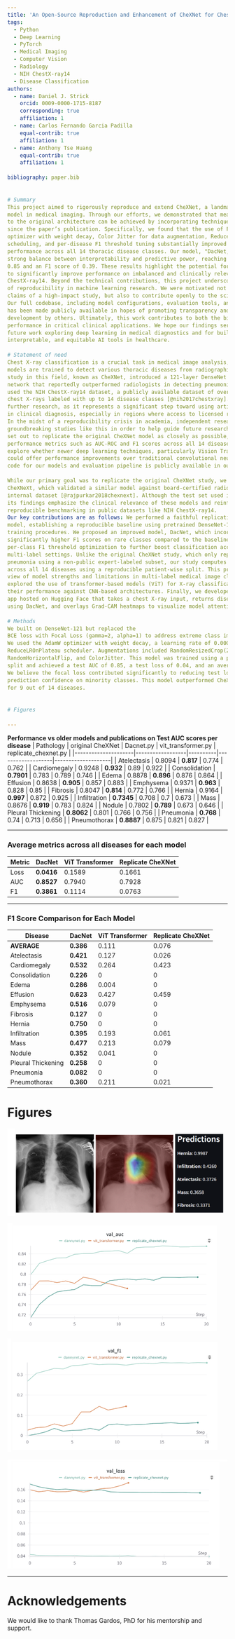 ```yaml
---
title: 'An Open-Source Reproduction and Enhancement of CheXNet for Chest X-ray Disease Classification'
tags:
  - Python
  - Deep Learning
  - PyTorch
  - Medical Imaging
  - Computer Vision
  - Radiology
  - NIH ChestX-ray14
  - Disease Classification
authors:
  - name: Daniel J. Strick
    orcid: 0009-0000-1715-8187
    corresponding: true
    affiliation: 1
  - name: Carlos Fernando Garcia Padilla
    equal-contrib: true
    affiliation: 1
  - name: Anthony Tse Huang
    equal-contrib: true
    affiliation: 1

bibliography: paper.bib


# Summary
This project aimed to rigorously reproduce and extend CheXNet, a landmark deep learning
model in medical imaging. Through our efforts, we demonstrated that meaningful improvements
to the original architecture can be achieved by incorporating techniques developed
since the paper’s publication. Specifically, we found that the use of Focal Loss, the AdamW
optimizer with weight decay, Color Jitter for data augmentation, ReduceLROnPlateau
scheduling, and per-disease F1 threshold tuning substantially improved model stability and
performance across all 14 thoracic disease classes. Our model, "DacNet," achieved a
strong balance between interpretability and predictive power, reaching an average AUC of
0.85 and an F1 score of 0.39. These results highlight the potential for targeted enhancements
to significantly improve performance on imbalanced and clinically relevant datasets like NIH
ChestX-ray14. Beyond the technical contributions, this project underscores the importance
of reproducibility in machine learning research. We were motivated not only to validate the
claims of a high-impact study, but also to contribute openly to the scientific community.
Our full codebase, including model configurations, evaluation tools, and visualization scripts,
has been made publicly available in hopes of promoting transparency and enabling further
development by others. Ultimately, this work contributes to both the biomedical and data science communities by showing how modern training strategies can elevate model
performance in critical clinical applications. We hope our findings serve as a foundation for
future work exploring deep learning in medical diagnostics and for building more accurate,
interpretable, and equitable AI tools in healthcare.

# Statement of need
Chest X-ray classification is a crucial task in medical image analysis, where deep learning
models are trained to detect various thoracic diseases from radiographic scans. A landmark
study in this field, known as CheXNet, introduced a 121-layer DenseNet convolutional neural
network that reportedly outperformed radiologists in detecting pneumonia [@rajpurkar2017chexnet]. Their work
used the NIH ChestX-ray14 dataset, a publicly available dataset of over 100,000 frontal-view
chest X-rays labeled with up to 14 disease classes [@nih2017chestxray]. The success of CheXNet has inspired
further research, as it represents a significant step toward using artificial intelligence to assist
in clinical diagnosis, especially in regions where access to licensed radiologists is limited [@hwang2023tuberculosis].
In the midst of a reproducibility crisis in academia, independent researchers must reproduce
groundbreaking studies like this in order to help guide future research [@vannoorden2015reproducibility]. In this project, we
set out to replicate the original CheXNet model as closely as possible, evaluate and improve
performance metrics such as AUC-ROC and F1 scores across all 14 disease classes, and
explore whether newer deep learning techniques, particularly Vision Transformers (ViTs),
could offer performance improvements over traditional convolutional neural networks. All
code for our models and evaluation pipeline is publicly available in our [GitHub repository](https://github.com/dstrick17/DacNet) under an open-source MIT License. 

While our primary goal was to replicate the original CheXNet study, we also recognize the importance of its successor,
CheXNeXt, which validated a similar model against board-certified radiologists on a curated
internal dataset [@rajpurkar2018chexnext]. Although the test set used in CheXNeXt is not publicly available,
its findings emphasize the clinical relevance of these models and reinforce the need for
reproducible benchmarking in public datasets like NIH ChestX-ray14.
Our key contributions are as follows: We performed a faithful replication of the CheXNet
model, establishing a reproducible baseline using pretrained DenseNet-121 with standard
training procedures. We proposed an improved model, DacNet, which incorporates Focal Loss, the AdamWoptimizer, and advanced image augmentations like Color Jitter. It achieved
significantly higher F1 scores on rare classes compared to the baseline. We implemented
per-class F1 threshold optimization to further boost classification accuracy, especially in
multi-label settings. Unlike the original CheXNet study, which only reported an F1 score for
pneumonia using a non-public expert-labeled subset, our study computes per-class F1 scores
across all 14 diseases using a reproducible patient-wise split. This provides a more granular
view of model strengths and limitations in multi-label medical image classification. We
explored the use of transformer-based models (ViT) for X-ray classification, benchmarking
their performance against CNN-based architectures. Finally, we developed a Streamlit web
app hosted on Hugging Face that takes a chest X-ray input, returns disease predictions
using DacNet, and overlays Grad-CAM heatmaps to visualize model attention.

# Methods
We built on DenseNet-121 but replaced the
BCE loss with Focal Loss (gamma=2, alpha=1) to address extreme class imbalance.
We used the AdamW optimizer with weight decay, a learning rate of 0.00005, and a
ReduceLROnPlateau scheduler. Augmentations included RandomResizedCrop(224),
RandomHorizontalFlip, and ColorJitter. This model was trained using a patient-level
split and achieved a test AUC of 0.85, a test loss of 0.04, and an average F1 score of 0.39.
We believe the focal loss contributed significantly to reducing test loss and improving
prediction confidence on minority classes. This model outperformed CheXNet in AUC
for 9 out of 14 diseases.


# Figures

---
```

**Performance vs older models and publications on Test AUC scores per disease**
| Pathology           | original CheXNet | Dacnet.py | vit_transformer.py | replicate_chexnet.py |
|---------------------|------------------|----------|-------------------|--------------------|
| Atelectasis         | 0.8094           | **0.817** | 0.774           | 0.762              |
| Cardiomegaly        | 0.9248           | **0.932** | 0.89            | 0.922              |
| Consolidation       | **0.7901**       | 0.783     | 0.789           | 0.746              |
| Edema               | 0.8878           | **0.896** | 0.876           | 0.864              |
| Effusion            | 0.8638           | **0.905** | 0.857           | 0.883              |
| Emphysema           | 0.9371           | **0.963** | 0.828           | 0.85               |
| Fibrosis            | 0.8047           | **0.814** | 0.772           | 0.766              |
| Hernia              | 0.9164           | **0.997** | 0.872           | 0.925              |
| Infiltration        | **0.7345**       | 0.708     | 0.7             | 0.673              |
| Mass                | 0.8676           | **0.919** | 0.783           | 0.824              |
| Nodule              | 0.7802           | **0.789** | 0.673           | 0.646              |
| Pleural Thickening  | **0.8062**       | 0.801     | 0.766           | 0.756              |
| Pneumonia           | **0.768**        | 0.74      | 0.713           | 0.656              |
| Pneumothorax        | **0.8887**       | 0.875     | 0.821           | 0.827              |

---
### Average metrics across all diseases for each model
| Metric  | DacNet | ViT Transformer | Replicate CheXNet |
|---------|----------|------------------|--------------------|
| Loss    | **0.0416** | 0.1589           | 0.1661             |
| AUC     | **0.8527** | 0.7940           | 0.7928             |
| F1      | **0.3861** | 0.1114           | 0.0763             |
---
### F1 Score Comparison for Each Model

| Disease             | DacNet | ViT Transformer  | Replicate CheXNet |
|---------------------|----------|------------------|--------------------|
| **AVERAGE**         | **0.386** | 0.111           | 0.076              |
| Atelectasis         | **0.421** | 0.127           | 0.026              |
| Cardiomegaly        | **0.532** | 0.264           | 0.423              |
| Consolidation       | **0.226** | 0               | 0                  |
| Edema               | **0.286** | 0.004           | 0                  |
| Effusion            | **0.623** | 0.427           | 0.459              |
| Emphysema           | **0.516** | 0.079           | 0                  |
| Fibrosis            | **0.127** | 0               | 0                  |
| Hernia              | **0.750** | 0               | 0                  |
| Infiltration        | **0.395** | 0.193           | 0.061              |
| Mass                | **0.477** | 0.213           | 0.079              |
| Nodule              | **0.352** | 0.041           | 0                  |
| Pleural Thickening  | **0.258** | 0               | 0                  |
| Pneumonia           | **0.082** | 0               | 0                  |
| Pneumothorax        | **0.360** | 0.211           | 0.021              |

# Figures


![Web app interface showing chest X-ray input, predictions, and Grad-CAM from our Hugging Face demo.](figures/Figure1.png)

![Validation AUC across training runs for DacNet (formerly DannyNet), ViT Transformer, and Replicated CheXNet.](figures/Figure2.png)

![Validation F1 across training runs for DacNet (formerly DannyNet), ViT Transformer, and Replicated CheXNet.](figures/Figure3.png)

![Validation loss across training runs for DacNet (formerly DannyNet), ViT Transformer, and Replicated CheXNet.](figures/Figure4.png)


---
# Acknowledgements
We would like to thank Thomas Gardos, PhD for his mentorship and support.

